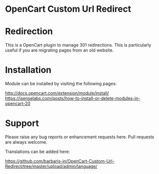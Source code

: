 # OpenCart Custom Url Redirect

Redirection
===========

This is a OpenCart plugin to manage 301 redirections. This is particularly useful if you are migrating pages from an old website.

Installation
============
Module can be installed by visiting the following pages:

http://docs.opencart.com/extension/module/install/
https://isenselabs.com/posts/how-to-install-or-delete-modules-in-opencart-20

Support
=======
Please raise any bug reports or enhancement requests here. Pull requests are always welcome.

Translations can be added here:

https://github.com/barbaris-in/OpenCart-Custom-Url-Redirect/tree/master/upload/admin/language/
